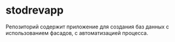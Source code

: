 # stodrevapp
Репозиторий содержит приложение для создания баз данных с использованием фасадов, с автоматизацией процесса.

